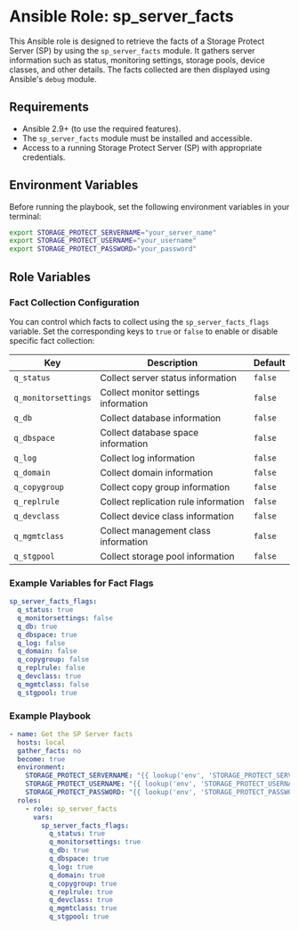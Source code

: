 # Ansible Role: sp_server_facts

This Ansible role is designed to retrieve the facts of a Storage Protect Server (SP) by using the `sp_server_facts` module. It gathers server information such as status, monitoring settings, storage pools, device classes, and other details. The facts collected are then displayed using Ansible's `debug` module.

## Requirements

- Ansible 2.9+ (to use the required features).
- The `sp_server_facts` module must be installed and accessible.
- Access to a running Storage Protect Server (SP) with appropriate credentials.

## Environment Variables

Before running the playbook, set the following environment variables in your terminal:

```bash
export STORAGE_PROTECT_SERVERNAME="your_server_name"
export STORAGE_PROTECT_USERNAME="your_username"
export STORAGE_PROTECT_PASSWORD="your_password"
```
## Role Variables

### Fact Collection Configuration

You can control which facts to collect using the `sp_server_facts_flags` variable. Set the corresponding keys to `true` or `false` to enable or disable specific fact collection:

| Key                | Description                            | Default  |
|--------------------|----------------------------------------|----------|
| `q_status`         | Collect server status information     | `false`  |
| `q_monitorsettings`| Collect monitor settings information  | `false`  |
| `q_db`             | Collect database information          | `false`  |
| `q_dbspace`        | Collect database space information    | `false`  |
| `q_log`            | Collect log information               | `false`  |
| `q_domain`         | Collect domain information            | `false`  |
| `q_copygroup`      | Collect copy group information        | `false`  |
| `q_replrule`       | Collect replication rule information  | `false`  |
| `q_devclass`       | Collect device class information      | `false`  |
| `q_mgmtclass`      | Collect management class information  | `false`  |
| `q_stgpool`        | Collect storage pool information      | `false`  |

### Example Variables for Fact Flags

```yaml
sp_server_facts_flags:
  q_status: true
  q_monitorsettings: false
  q_db: true
  q_dbspace: true
  q_log: false
  q_domain: false
  q_copygroup: false
  q_replrule: false
  q_devclass: true
  q_mgmtclass: false
  q_stgpool: true
```

### Example Playbook

```yaml
- name: Get the SP Server facts
  hosts: local
  gather_facts: no
  become: true
  environment:
    STORAGE_PROTECT_SERVERNAME: "{{ lookup('env', 'STORAGE_PROTECT_SERVERNAME') }}"
    STORAGE_PROTECT_USERNAME: "{{ lookup('env', 'STORAGE_PROTECT_USERNAME') }}"
    STORAGE_PROTECT_PASSWORD: "{{ lookup('env', 'STORAGE_PROTECT_PASSWORD') }}"
  roles:
    - role: sp_server_facts
      vars:
        sp_server_facts_flags:
          q_status: true
          q_monitorsettings: true
          q_db: true
          q_dbspace: true
          q_log: true
          q_domain: true
          q_copygroup: true
          q_replrule: true
          q_devclass: true
          q_mgmtclass: true
          q_stgpool: true

```
